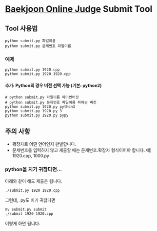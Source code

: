 # [Baekjoon Online Judge](http://www.acmicpc.net/) Submit Tool

## Tool 사용법
```shell
python submit.py 파일이름
python submit.py 문제번호 파일이름

```

### 예제
```shell
python submit.py 1920.cpp
python submit.py 1920 1920.cpp
```

#### 추가: Python의 경우 버전 선택 가능 (기본: python2)
```shell
# python submit.py 파일이름 파이썬버전
# python submit.py 문제번호 파일이름 파이썬 버전
python submit.py 1920.py python3
python submit.py 1920.py 3
python submit.py 1920.py pypy
```
	
## 주의 사항
- 확장자로 어떤 언어인지 판별합니다.
- 문제번호를 입력하지 않고 제출할 때는  문제번호.확장자 형식이어야 합니다. 예) 1920.cpp, 1000.py

### python을 치기 귀찮다면…

아래와 같이 해도 제출은 됩니다.

	./submit.py 1920 1920.cpp
	
그런데, .py도 치기 귀찮다면

	mv submit.py submit
	./submit 1920 1920.cpp
	
이렇게 하면 됩니다.


